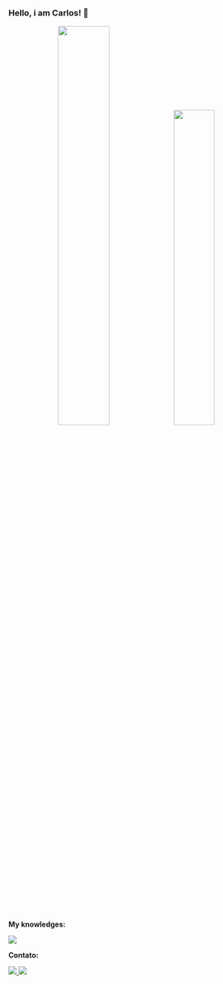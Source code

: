 ### Hello, i am Carlos! 👋

<!--
**C4rlosed/C4rlosed** is a ✨ _special_ ✨ repository because its `README.md` (this file) appears on your GitHub profile.

Here are some ideas to get you started:

- 🔭 I’m currently working on ...
- 🌱 I’m currently learning ...
- 👯 I’m looking to collaborate on ...
- 🤔 I’m looking for help with ...
- 💬 Ask me about ...
- 📫 How to reach me: ...
- 😄 Pronouns: ...
- ⚡ Fun fact: ...
-->
<div align="center">
  <img width="45%" height="auto" src="https://github-readme-stats.vercel.app/api?username=c4rlosed&show_icons=true&theme=dark"/>
  <img width="40%" height="auto" src="https://github-readme-stats.vercel.app/api/top-langs/?username=c4rlosed&layout=compact&theme=dark"/>
</div>

**My knowledges:**
<p align="left">
  <a href="https://skillicons.dev">
    <img src="https://skillicons.dev/icons?i=js,html,css,cs,figma,mysql,php,react" />
  </a>
</p>

**Contato:**
<br>
<div>
  <a href="https://www.instagram.com/c4rlosed/"><img src="https://img.shields.io/badge/Instagram-E4405F?style=for-the-badge&logo=instagram&logoColor=white"/>  
  <a href="https://www.linkedin.com/in/carlos-eduardo-pereira-bento-89536222a/"><img src="https://img.shields.io/badge/LinkedIn-0077B5?style=for-the-badge&logo=linkedin&logoColor=white"/>
</div>
  
